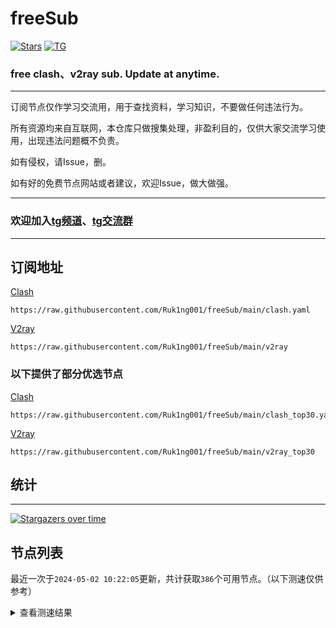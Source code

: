 # freeSub
[![Stars](https://img.shields.io/github/stars/Ruk1ng001/freeSub)](https://github.com/Ruk1ng001/freeSub/stargazers)
[![TG](https://img.shields.io/badge/Telegram-gray?logo=Telegram)](https://t.me/Ruk1ng001)
### free clash、v2ray sub. Update at anytime.

---

订阅节点仅作学习交流用，用于查找资料，学习知识，不要做任何违法行为。

所有资源均来自互联网，本仓库只做搜集处理，非盈利目的，仅供大家交流学习使用，出现违法问题概不负责。

如有侵权，请Issue，删。

如有好的免费节点网站或者建议，欢迎Issue，做大做强。

---

### 欢迎加入[tg频道](https://t.me/Ruk1ng001)、[tg交流群](https://t.me/+-e-b04EE5Cw2NmU1)

---

## 订阅地址
[Clash](https://raw.githubusercontent.com/Ruk1ng001/freeSub/main/clash.yaml)
```
https://raw.githubusercontent.com/Ruk1ng001/freeSub/main/clash.yaml
```
[V2ray](https://raw.githubusercontent.com/Ruk1ng001/freeSub/main/v2ray)
```
https://raw.githubusercontent.com/Ruk1ng001/freeSub/main/v2ray
```
### 以下提供了部分优选节点

[Clash](https://raw.githubusercontent.com/Ruk1ng001/freeSub/main/clash_top30.yaml)
```
https://raw.githubusercontent.com/Ruk1ng001/freeSub/main/clash_top30.yaml
```
[V2ray](https://raw.githubusercontent.com/Ruk1ng001/freeSub/main/v2ray_top30)
```
https://raw.githubusercontent.com/Ruk1ng001/freeSub/main/v2ray_top30
```

## 统计

---

[![Stargazers over time](https://starchart.cc/Ruk1ng001/freeSub.svg)](https://starchart.cc/Ruk1ng001/freeSub)

## 节点列表

最近一次于`2024-05-02 10:22:05`更新，共计获取`386`个可用节点。（以下测速仅供参考）

<details> <summary>查看测速结果</summary>

| 序号 | 节点 | 带宽 | 延迟 |
|:--:|:--:|:--:|:--:|
 | 1 | github.com/Ruk1ng001_2985772439 | 1.98MB/s | 340.00ms |
 | 2 | github.com/Ruk1ng001_2369171920 | 1.93MB/s | 339.00ms |
 | 3 | github.com/Ruk1ng001_3296524446 | 1.88MB/s | 379.00ms |
 | 4 | github.com/Ruk1ng001_626559234 | 1.87MB/s | 376.00ms |
 | 5 | github.com/Ruk1ng001_856261957 | 1.85MB/s | 375.00ms |
 | 6 | github.com/Ruk1ng001_1788757087 | 1.84MB/s | 328.00ms |
 | 7 | github.com/Ruk1ng001_2178163495 | 1.80MB/s | 372.00ms |
 | 8 | github.com/Ruk1ng001_138898346 | 1.79MB/s | 422.00ms |
 | 9 | github.com/Ruk1ng001_2421155418 | 1.73MB/s | 394.00ms |
 | 10 | github.com/Ruk1ng001_1453958981 | 1.59MB/s | 472.00ms |
 | 11 | github.com/Ruk1ng001_2356634354 | 1.55MB/s | 343.00ms |
 | 12 | github.com/Ruk1ng001_2462725052 | 1.54MB/s | 471.00ms |
 | 13 | github.com/Ruk1ng001_721721170 | 1.48MB/s | 331.00ms |
 | 14 | github.com/Ruk1ng001_2071703730 | 1.45MB/s | 531.00ms |
 | 15 | github.com/Ruk1ng001_3823499304 | 1.43MB/s | 429.00ms |
 | 16 | github.com/Ruk1ng001_2638841130 | 1.40MB/s | 478.00ms |
 | 17 | github.com/Ruk1ng001_3743742812 | 1.39MB/s | 462.00ms |
 | 18 | github.com/Ruk1ng001_1419532988 | 1.39MB/s | 556.00ms |
 | 19 | github.com/Ruk1ng001_902969504 | 1.39MB/s | 352.00ms |
 | 20 | github.com/Ruk1ng001_3427363528 | 1.32MB/s | 469.00ms |
 | 21 | github.com/Ruk1ng001_3160038176 | 1.30MB/s | 543.00ms |
 | 22 | github.com/Ruk1ng001_924727498 | 1.28MB/s | 583.00ms |
 | 23 | github.com/Ruk1ng001_2522275543 | 1.26MB/s | 520.00ms |
 | 24 | github.com/Ruk1ng001_3710651439 | 1.24MB/s | 559.00ms |
 | 25 | github.com/Ruk1ng001_1182001113 | 1.22MB/s | 571.00ms |
 | 26 | github.com/Ruk1ng001_2585037498 | 1.21MB/s | 527.00ms |
 | 27 | github.com/Ruk1ng001_71355846 | 1.19MB/s | 575.00ms |
 | 28 | github.com/Ruk1ng001_4217507469 | 1.18MB/s | 487.00ms |
 | 29 | github.com/Ruk1ng001_4043686552 | 1.17MB/s | 424.00ms |
 | 30 | github.com/Ruk1ng001_839126155 | 1.15MB/s | 387.00ms |
 | 31 | github.com/Ruk1ng001_3350958842 | 1.15MB/s | 534.00ms |
 | 32 | github.com/Ruk1ng001_630106339 | 1.11MB/s | 502.00ms |
 | 33 | github.com/Ruk1ng001_394869593 | 1.10MB/s | 658.00ms |
 | 34 | github.com/Ruk1ng001_480477022 | 1.10MB/s | 732.00ms |
 | 35 | github.com/Ruk1ng001_3640507487 | 1.08MB/s | 751.00ms |
 | 36 | github.com/Ruk1ng001_125156137 | 1.08MB/s | 548.00ms |
 | 37 | github.com/Ruk1ng001_3026543523 | 1.07MB/s | 632.00ms |
 | 38 | github.com/Ruk1ng001_291768839 | 1.07MB/s | 660.00ms |
 | 39 | github.com/Ruk1ng001_3866585498 | 1.07MB/s | 793.00ms |
 | 40 | github.com/Ruk1ng001_1950878153 | 1.05MB/s | 508.00ms |
 | 41 | github.com/Ruk1ng001_2394693661 | 1.05MB/s | 655.00ms |
 | 42 | github.com/Ruk1ng001_963541995 | 1.03MB/s | 741.00ms |
 | 43 | github.com/Ruk1ng001_208610551 | 1.02MB/s | 710.00ms |
 | 44 | github.com/Ruk1ng001_3102194034 | 1.02MB/s | 591.00ms |
 | 45 | github.com/Ruk1ng001_1191838121 | 1.01MB/s | 849.00ms |
 | 46 | github.com/Ruk1ng001_1686614806 | 1.01MB/s | 436.00ms |
 | 47 | github.com/Ruk1ng001_3811467450 | 1.00MB/s | 669.00ms |
 | 48 | github.com/Ruk1ng001_1060809384 | 1016.98KB/s | 610.00ms |
 | 49 | github.com/Ruk1ng001_1222340813 | 1013.05KB/s | 760.00ms |
 | 50 | github.com/Ruk1ng001_2406887369 | 1008.66KB/s | 799.00ms |
 | 51 | github.com/Ruk1ng001_308458359 | 950.30KB/s | 815.00ms |
 | 52 | github.com/Ruk1ng001_3223187559 | 950.11KB/s | 526.00ms |
 | 53 | github.com/Ruk1ng001_843037248 | 945.19KB/s | 455.00ms |
 | 54 | github.com/Ruk1ng001_2223018783 | 922.96KB/s | 713.00ms |
 | 55 | github.com/Ruk1ng001_989749648 | 915.57KB/s | 769.00ms |
 | 56 | github.com/Ruk1ng001_729393078 | 907.56KB/s | 468.00ms |
 | 57 | github.com/Ruk1ng001_3617853271 | 899.98KB/s | 719.00ms |
 | 58 | github.com/Ruk1ng001_825241604 | 898.55KB/s | 538.00ms |
 | 59 | github.com/Ruk1ng001_777700868 | 875.87KB/s | 570.00ms |
 | 60 | github.com/Ruk1ng001_402196054 | 861.61KB/s | 583.00ms |
 | 61 | github.com/Ruk1ng001_4123379038 | 849.72KB/s | 571.00ms |
 | 62 | github.com/Ruk1ng001_2538090666 | 820.65KB/s | 598.00ms |
 | 63 | github.com/Ruk1ng001_1751538945 | 795.51KB/s | 772.00ms |
 | 64 | github.com/Ruk1ng001_1978819283 | 791.17KB/s | 540.00ms |
 | 65 | github.com/Ruk1ng001_1233879076 | 790.43KB/s | 685.00ms |
 | 66 | github.com/Ruk1ng001_2429767849 | 776.67KB/s | 834.00ms |
 | 67 | github.com/Ruk1ng001_703600976 | 765.76KB/s | 673.00ms |
 | 68 | github.com/Ruk1ng001_1988728300 | 731.23KB/s | 736.00ms |
 | 69 | github.com/Ruk1ng001_884534536 | 720.23KB/s | 762.00ms |
 | 70 | github.com/Ruk1ng001_1369686180 | 718.81KB/s | 863.00ms |
 | 71 | github.com/Ruk1ng001_1833980370 | 718.63KB/s | 790.00ms |
 | 72 | github.com/Ruk1ng001_4001093480 | 710.69KB/s | 781.00ms |
 | 73 | github.com/Ruk1ng001_1108544810 | 707.86KB/s | 759.00ms |
 | 74 | github.com/Ruk1ng001_2533587589 | 706.71KB/s | 670.00ms |
 | 75 | github.com/Ruk1ng001_2013146544 | 706.62KB/s | 771.00ms |
 | 76 | github.com/Ruk1ng001_2725348713 | 703.89KB/s | 815.00ms |
 | 77 | github.com/Ruk1ng001_1490566360 | 702.99KB/s | 798.00ms |
 | 78 | github.com/Ruk1ng001_1650935518 | 696.60KB/s | 780.00ms |
 | 79 | github.com/Ruk1ng001_1107314876 | 694.81KB/s | 864.00ms |
 | 80 | github.com/Ruk1ng001_2690750277 | 687.26KB/s | 441.00ms |
 | 81 | github.com/Ruk1ng001_796916901 | 685.53KB/s | 784.00ms |
 | 82 | github.com/Ruk1ng001_2115458683 | 684.97KB/s | 968.00ms |
 | 83 | github.com/Ruk1ng001_3265229179 | 681.12KB/s | 834.00ms |
 | 84 | github.com/Ruk1ng001_2613638538 | 679.32KB/s | 913.00ms |
 | 85 | github.com/Ruk1ng001_672420405 | 679.05KB/s | 482.00ms |
 | 86 | github.com/Ruk1ng001_549349443 | 675.67KB/s | 909.00ms |
 | 87 | github.com/Ruk1ng001_375074406 | 675.36KB/s | 757.00ms |
 | 88 | github.com/Ruk1ng001_34491053 | 674.32KB/s | 818.00ms |
 | 89 | github.com/Ruk1ng001_3425592285 | 674.21KB/s | 760.00ms |
 | 90 | github.com/Ruk1ng001_3813450561 | 670.97KB/s | 825.00ms |
 | 91 | github.com/Ruk1ng001_2836989322 | 662.73KB/s | 852.00ms |
 | 92 | github.com/Ruk1ng001_3196851024 | 661.73KB/s | 844.00ms |
 | 93 | github.com/Ruk1ng001_3934250345 | 661.44KB/s | 888.00ms |
 | 94 | github.com/Ruk1ng001_3502240848 | 660.93KB/s | 778.00ms |
 | 95 | github.com/Ruk1ng001_1813526385 | 660.81KB/s | 793.00ms |
 | 96 | github.com/Ruk1ng001_576241106 | 658.97KB/s | 794.00ms |
 | 97 | github.com/Ruk1ng001_2230808576 | 657.81KB/s | 798.00ms |
 | 98 | github.com/Ruk1ng001_2068773005 | 656.43KB/s | 796.00ms |
 | 99 | github.com/Ruk1ng001_3254927707 | 655.56KB/s | 789.00ms |
 | 100 | github.com/Ruk1ng001_3416376077 | 652.43KB/s | 804.00ms |
 | 101 | github.com/Ruk1ng001_142053399 | 651.39KB/s | 816.00ms |
 | 102 | github.com/Ruk1ng001_3863177813 | 650.44KB/s | 830.00ms |
 | 103 | github.com/Ruk1ng001_71203277 | 650.02KB/s | 817.00ms |
 | 104 | github.com/Ruk1ng001_825379109 | 648.24KB/s | 779.00ms |
 | 105 | github.com/Ruk1ng001_737238302 | 646.44KB/s | 976.00ms |
 | 106 | github.com/Ruk1ng001_3413469662 | 643.47KB/s | 873.00ms |
 | 107 | github.com/Ruk1ng001_318493733 | 641.27KB/s | 887.00ms |
 | 108 | github.com/Ruk1ng001_3542778139 | 636.78KB/s | 829.00ms |
 | 109 | github.com/Ruk1ng001_2110743619 | 631.91KB/s | 829.00ms |
 | 110 | github.com/Ruk1ng001_1629869478 | 631.91KB/s | 974.00ms |
 | 111 | github.com/Ruk1ng001_1048015106 | 609.86KB/s | 1087.00ms |
 | 112 | github.com/Ruk1ng001_3417204599 | 605.49KB/s | 1199.00ms |
 | 113 | github.com/Ruk1ng001_1899337013 | 602.23KB/s | 1035.00ms |
 | 114 | github.com/Ruk1ng001_409156250 | 601.99KB/s | 1138.00ms |
 | 115 | github.com/Ruk1ng001_2999369665 | 594.95KB/s | 1171.00ms |
 | 116 | github.com/Ruk1ng001_620704647 | 583.39KB/s | 896.00ms |
 | 117 | github.com/Ruk1ng001_3022878362 | 577.14KB/s | 1046.00ms |
 | 118 | github.com/Ruk1ng001_4160295800 | 574.24KB/s | 1069.00ms |
 | 119 | github.com/Ruk1ng001_2686546267 | 571.66KB/s | 1146.00ms |
 | 120 | github.com/Ruk1ng001_3470745775 | 568.87KB/s | 860.00ms |
 | 121 | github.com/Ruk1ng001_2003673791 | 562.34KB/s | 908.00ms |
 | 122 | github.com/Ruk1ng001_548988202 | 562.11KB/s | 1229.00ms |
 | 123 | github.com/Ruk1ng001_3669704105 | 562.10KB/s | 1170.00ms |
 | 124 | github.com/Ruk1ng001_3083510873 | 561.25KB/s | 903.00ms |
 | 125 | github.com/Ruk1ng001_2986819677 | 556.92KB/s | 1069.00ms |
 | 126 | github.com/Ruk1ng001_3944874677 | 545.26KB/s | 818.00ms |
 | 127 | github.com/Ruk1ng001_574168731 | 538.82KB/s | 1103.00ms |
 | 128 | github.com/Ruk1ng001_2289978129 | 530.19KB/s | 997.00ms |
 | 129 | github.com/Ruk1ng001_2889246928 | 528.41KB/s | 1417.00ms |
 | 130 | github.com/Ruk1ng001_794410806 | 525.38KB/s | 1206.00ms |
 | 131 | github.com/Ruk1ng001_2054894954 | 525.30KB/s | 1488.00ms |
 | 132 | github.com/Ruk1ng001_2308501734 | 523.06KB/s | 1459.00ms |
 | 133 | github.com/Ruk1ng001_1022491906 | 521.86KB/s | 895.00ms |
 | 134 | github.com/Ruk1ng001_2786507262 | 521.43KB/s | 883.00ms |
 | 135 | github.com/Ruk1ng001_1034331182 | 517.64KB/s | 1497.00ms |
 | 136 | github.com/Ruk1ng001_2156494072 | 515.30KB/s | 836.00ms |
 | 137 | github.com/Ruk1ng001_3566373851 | 514.73KB/s | 1193.00ms |
 | 138 | github.com/Ruk1ng001_1472351678 | 507.90KB/s | 1526.00ms |
 | 139 | github.com/Ruk1ng001_4272975566 | 505.86KB/s | 1220.00ms |
 | 140 | github.com/Ruk1ng001_681125409 | 505.34KB/s | 1260.00ms |
 | 141 | github.com/Ruk1ng001_3807711853 | 504.97KB/s | 1023.00ms |
 | 142 | github.com/Ruk1ng001_1336643521 | 504.14KB/s | 1065.00ms |
 | 143 | github.com/Ruk1ng001_3269662008 | 500.41KB/s | 855.00ms |
 | 144 | github.com/Ruk1ng001_459534470 | 499.51KB/s | 1570.00ms |
 | 145 | github.com/Ruk1ng001_347036239 | 497.79KB/s | 1274.00ms |
 | 146 | github.com/Ruk1ng001_1734840782 | 497.75KB/s | 1131.00ms |
 | 147 | github.com/Ruk1ng001_832035112 | 496.51KB/s | 997.00ms |
 | 148 | github.com/Ruk1ng001_2635259572 | 493.38KB/s | 1082.00ms |
 | 149 | github.com/Ruk1ng001_2194615537 | 490.41KB/s | 1561.00ms |
 | 150 | github.com/Ruk1ng001_816734664 | 489.59KB/s | 934.00ms |
 | 151 | github.com/Ruk1ng001_1338243871 | 487.51KB/s | 1341.00ms |
 | 152 | github.com/Ruk1ng001_1079250985 | 480.21KB/s | 1347.00ms |
 | 153 | github.com/Ruk1ng001_2643312922 | 478.94KB/s | 1177.00ms |
 | 154 | github.com/Ruk1ng001_287266376 | 474.86KB/s | 1628.00ms |
 | 155 | github.com/Ruk1ng001_1566002529 | 468.12KB/s | 1390.00ms |
 | 156 | github.com/Ruk1ng001_3921799055 | 468.05KB/s | 1586.00ms |
 | 157 | github.com/Ruk1ng001_3850734258 | 465.85KB/s | 1240.00ms |
 | 158 | github.com/Ruk1ng001_1938509145 | 465.68KB/s | 1306.00ms |
 | 159 | github.com/Ruk1ng001_2744397761 | 464.59KB/s | 1144.00ms |
 | 160 | github.com/Ruk1ng001_1055573967 | 461.77KB/s | 1337.00ms |
 | 161 | github.com/Ruk1ng001_4180342801 | 460.35KB/s | 1354.00ms |
 | 162 | github.com/Ruk1ng001_3675711602 | 456.94KB/s | 1507.00ms |
 | 163 | github.com/Ruk1ng001_2775959496 | 455.91KB/s | 1115.00ms |
 | 164 | github.com/Ruk1ng001_3007775819 | 454.81KB/s | 1442.00ms |
 | 165 | github.com/Ruk1ng001_2016815202 | 452.44KB/s | 1030.00ms |
 | 166 | github.com/Ruk1ng001_2617607989 | 446.78KB/s | 1021.00ms |
 | 167 | github.com/Ruk1ng001_2686558329 | 445.76KB/s | 1011.00ms |
 | 168 | github.com/Ruk1ng001_431870641 | 444.64KB/s | 1190.00ms |
 | 169 | github.com/Ruk1ng001_1708733874 | 437.20KB/s | 1436.00ms |
 | 170 | github.com/Ruk1ng001_180441397 | 436.54KB/s | 1476.00ms |
 | 171 | github.com/Ruk1ng001_754856512 | 422.60KB/s | 918.00ms |
 | 172 | github.com/Ruk1ng001_1043516510 | 415.47KB/s | 1242.00ms |
 | 173 | github.com/Ruk1ng001_1360201207 | 414.15KB/s | 1369.00ms |
 | 174 | github.com/Ruk1ng001_913949734 | 413.90KB/s | 1474.00ms |
 | 175 | github.com/Ruk1ng001_2293490 | 411.32KB/s | 1641.00ms |
 | 176 | github.com/Ruk1ng001_2963130294 | 405.03KB/s | 1187.00ms |
 | 177 | github.com/Ruk1ng001_3192395810 | 404.94KB/s | 1574.00ms |
 | 178 | github.com/Ruk1ng001_3242588350 | 404.93KB/s | 1244.00ms |
 | 179 | github.com/Ruk1ng001_631225714 | 399.20KB/s | 1219.00ms |
 | 180 | github.com/Ruk1ng001_4039792076 | 398.36KB/s | 1203.00ms |
 | 181 | github.com/Ruk1ng001_3574686635 | 396.05KB/s | 1196.00ms |
 | 182 | github.com/Ruk1ng001_1388105328 | 395.88KB/s | 1197.00ms |
 | 183 | github.com/Ruk1ng001_3777618365 | 395.69KB/s | 2203.00ms |
 | 184 | github.com/Ruk1ng001_3750721354 | 395.40KB/s | 1237.00ms |
 | 185 | github.com/Ruk1ng001_1044474065 | 393.38KB/s | 985.00ms |
 | 186 | github.com/Ruk1ng001_481140738 | 392.94KB/s | 1201.00ms |
 | 187 | github.com/Ruk1ng001_1656816604 | 392.66KB/s | 1192.00ms |
 | 188 | github.com/Ruk1ng001_1200556249 | 391.92KB/s | 1228.00ms |
 | 189 | github.com/Ruk1ng001_678742187 | 390.89KB/s | 1200.00ms |
 | 190 | github.com/Ruk1ng001_47739984 | 390.60KB/s | 1181.00ms |
 | 191 | github.com/Ruk1ng001_2402968797 | 390.43KB/s | 1214.00ms |
 | 192 | github.com/Ruk1ng001_3152560726 | 389.86KB/s | 1206.00ms |
 | 193 | github.com/Ruk1ng001_4212271000 | 389.30KB/s | 1245.00ms |
 | 194 | github.com/Ruk1ng001_913580737 | 389.16KB/s | 1213.00ms |
 | 195 | github.com/Ruk1ng001_2152169481 | 389.07KB/s | 1204.00ms |
 | 196 | github.com/Ruk1ng001_2420060564 | 387.55KB/s | 1582.00ms |
 | 197 | github.com/Ruk1ng001_99717500 | 387.23KB/s | 1200.00ms |
 | 198 | github.com/Ruk1ng001_3741033956 | 387.14KB/s | 1669.00ms |
 | 199 | github.com/Ruk1ng001_960175843 | 385.94KB/s | 1221.00ms |
 | 200 | github.com/Ruk1ng001_2908148325 | 385.91KB/s | 1204.00ms |
 | 201 | github.com/Ruk1ng001_2370224758 | 384.87KB/s | 1236.00ms |
 | 202 | github.com/Ruk1ng001_1605203537 | 384.26KB/s | 973.00ms |
 | 203 | github.com/Ruk1ng001_2264581289 | 381.90KB/s | 1681.00ms |
 | 204 | github.com/Ruk1ng001_3936522299 | 381.84KB/s | 1187.00ms |
 | 205 | github.com/Ruk1ng001_2029743534 | 377.99KB/s | 1286.00ms |
 | 206 | github.com/Ruk1ng001_1997544007 | 375.92KB/s | 1224.00ms |
 | 207 | github.com/Ruk1ng001_3911308321 | 374.82KB/s | 1210.00ms |
 | 208 | github.com/Ruk1ng001_3261594282 | 374.17KB/s | 1209.00ms |
 | 209 | github.com/Ruk1ng001_511116049 | 373.60KB/s | 1232.00ms |
 | 210 | github.com/Ruk1ng001_3768335150 | 371.85KB/s | 1287.00ms |
 | 211 | github.com/Ruk1ng001_2839365091 | 371.61KB/s | 1194.00ms |
 | 212 | github.com/Ruk1ng001_514394592 | 370.95KB/s | 1232.00ms |
 | 213 | github.com/Ruk1ng001_213571457 | 369.57KB/s | 1253.00ms |
 | 214 | github.com/Ruk1ng001_3139979132 | 367.39KB/s | 1219.00ms |
 | 215 | github.com/Ruk1ng001_2169729272 | 366.73KB/s | 1211.00ms |
 | 216 | github.com/Ruk1ng001_3526421595 | 366.45KB/s | 1204.00ms |
 | 217 | github.com/Ruk1ng001_1631711533 | 364.82KB/s | 1235.00ms |
 | 218 | github.com/Ruk1ng001_3844933833 | 364.31KB/s | 1150.00ms |
 | 219 | github.com/Ruk1ng001_1716491296 | 364.07KB/s | 1246.00ms |
 | 220 | github.com/Ruk1ng001_1278859682 | 364.00KB/s | 1196.00ms |
 | 221 | github.com/Ruk1ng001_3243775310 | 363.98KB/s | 1229.00ms |
 | 222 | github.com/Ruk1ng001_2173769711 | 363.57KB/s | 429.00ms |
 | 223 | github.com/Ruk1ng001_3608246380 | 361.91KB/s | 1225.00ms |
 | 224 | github.com/Ruk1ng001_1630644596 | 361.59KB/s | 1218.00ms |
 | 225 | github.com/Ruk1ng001_3140634953 | 361.28KB/s | 1201.00ms |
 | 226 | github.com/Ruk1ng001_1839802396 | 360.43KB/s | 1277.00ms |
 | 227 | github.com/Ruk1ng001_3270069971 | 358.91KB/s | 1286.00ms |
 | 228 | github.com/Ruk1ng001_148898027 | 358.89KB/s | 1642.00ms |
 | 229 | github.com/Ruk1ng001_376258459 | 358.51KB/s | 1604.00ms |
 | 230 | github.com/Ruk1ng001_3392725797 | 356.74KB/s | 1266.00ms |
 | 231 | github.com/Ruk1ng001_3942436740 | 354.79KB/s | 1692.00ms |
 | 232 | github.com/Ruk1ng001_2650303127 | 354.18KB/s | 1253.00ms |
 | 233 | github.com/Ruk1ng001_3283496859 | 353.87KB/s | 1264.00ms |
 | 234 | github.com/Ruk1ng001_1832424006 | 353.74KB/s | 1216.00ms |
 | 235 | github.com/Ruk1ng001_3115135129 | 347.17KB/s | 1700.00ms |
 | 236 | github.com/Ruk1ng001_2652388877 | 339.56KB/s | 1985.00ms |
 | 237 | github.com/Ruk1ng001_3969388361 | 332.81KB/s | 1224.00ms |
 | 238 | github.com/Ruk1ng001_3939816147 | 330.20KB/s | 2077.00ms |
 | 239 | github.com/Ruk1ng001_690558285 | 328.25KB/s | 1665.00ms |
 | 240 | github.com/Ruk1ng001_100610302 | 327.34KB/s | 1611.00ms |
 | 241 | github.com/Ruk1ng001_3704435507 | 322.05KB/s | 1547.00ms |
 | 242 | github.com/Ruk1ng001_1616468470 | 319.08KB/s | 1449.00ms |
 | 243 | github.com/Ruk1ng001_312756856 | 315.25KB/s | 1754.00ms |
 | 244 | github.com/Ruk1ng001_1132634313 | 315.15KB/s | 1610.00ms |
 | 245 | github.com/Ruk1ng001_453848929 | 305.65KB/s | 1576.00ms |
 | 246 | github.com/Ruk1ng001_2335093990 | 298.63KB/s | 931.00ms |
 | 247 | github.com/Ruk1ng001_4192775978 | 297.86KB/s | 1287.00ms |
 | 248 | github.com/Ruk1ng001_3539510486 | 297.68KB/s | 470.00ms |
 | 249 | github.com/Ruk1ng001_3255661347 | 297.55KB/s | 1353.00ms |
 | 250 | github.com/Ruk1ng001_3722424023 | 296.90KB/s | 1275.00ms |
 | 251 | github.com/Ruk1ng001_541554949 | 293.81KB/s | 892.00ms |
 | 252 | github.com/Ruk1ng001_1151839670 | 284.51KB/s | 903.00ms |
 | 253 | github.com/Ruk1ng001_1733174884 | 282.29KB/s | 2015.00ms |
 | 254 | github.com/Ruk1ng001_2256819001 | 282.21KB/s | 1532.00ms |
 | 255 | github.com/Ruk1ng001_2129178164 | 277.91KB/s | 1848.00ms |
 | 256 | github.com/Ruk1ng001_3041443292 | 277.12KB/s | 1053.00ms |
 | 257 | github.com/Ruk1ng001_306812778 | 276.99KB/s | 1254.00ms |
 | 258 | github.com/Ruk1ng001_1708283347 | 269.95KB/s | 2019.00ms |
 | 259 | github.com/Ruk1ng001_536822818 | 266.33KB/s | 1794.00ms |
 | 260 | github.com/Ruk1ng001_257108178 | 263.84KB/s | 862.00ms |
 | 261 | github.com/Ruk1ng001_314498641 | 263.03KB/s | 1275.00ms |
 | 262 | github.com/Ruk1ng001_3483138426 | 262.49KB/s | 1893.00ms |
 | 263 | github.com/Ruk1ng001_636687194 | 262.39KB/s | 1892.00ms |
 | 264 | github.com/Ruk1ng001_2408252289 | 259.71KB/s | 1736.00ms |
 | 265 | github.com/Ruk1ng001_3385656539 | 257.04KB/s | 1740.00ms |
 | 266 | github.com/Ruk1ng001_897735436 | 255.69KB/s | 897.00ms |
 | 267 | github.com/Ruk1ng001_1252535775 | 255.66KB/s | 1267.00ms |
 | 268 | github.com/Ruk1ng001_3718325696 | 255.64KB/s | 913.00ms |
 | 269 | github.com/Ruk1ng001_1420195991 | 255.27KB/s | 1368.00ms |
 | 270 | github.com/Ruk1ng001_233576226 | 254.72KB/s | 555.00ms |
 | 271 | github.com/Ruk1ng001_3364884070 | 254.29KB/s | 666.00ms |
 | 272 | github.com/Ruk1ng001_1864580791 | 249.72KB/s | 1856.00ms |
 | 273 | github.com/Ruk1ng001_832263432 | 247.25KB/s | 1415.00ms |
 | 274 | github.com/Ruk1ng001_2619851845 | 246.63KB/s | 1183.00ms |
 | 275 | github.com/Ruk1ng001_1064217086 | 246.47KB/s | 1841.00ms |
 | 276 | github.com/Ruk1ng001_2145981711 | 235.25KB/s | 1578.00ms |
 | 277 | github.com/Ruk1ng001_625743164 | 234.67KB/s | 1820.00ms |
 | 278 | github.com/Ruk1ng001_961392496 | 234.31KB/s | 2182.00ms |
 | 279 | github.com/Ruk1ng001_4063309201 | 232.72KB/s | 1864.00ms |
 | 280 | github.com/Ruk1ng001_3756619769 | 232.26KB/s | 1726.00ms |
 | 281 | github.com/Ruk1ng001_2107041568 | 231.64KB/s | 1453.00ms |
 | 282 | github.com/Ruk1ng001_2189026822 | 228.04KB/s | 2098.00ms |
 | 283 | github.com/Ruk1ng001_3523461818 | 227.57KB/s | 1903.00ms |
 | 284 | github.com/Ruk1ng001_3365347127 | 226.70KB/s | 1666.00ms |
 | 285 | github.com/Ruk1ng001_834795342 | 226.69KB/s | 1490.00ms |
 | 286 | github.com/Ruk1ng001_436660577 | 226.17KB/s | 1738.00ms |
 | 287 | github.com/Ruk1ng001_3269726073 | 224.66KB/s | 1823.00ms |
 | 288 | github.com/Ruk1ng001_3896583485 | 222.25KB/s | 1825.00ms |
 | 289 | github.com/Ruk1ng001_2679557322 | 219.60KB/s | 1621.00ms |
 | 290 | github.com/Ruk1ng001_3789031490 | 219.57KB/s | 1632.00ms |
 | 291 | github.com/Ruk1ng001_2019265033 | 219.45KB/s | 1674.00ms |
 | 292 | github.com/Ruk1ng001_226075827 | 216.55KB/s | 1544.00ms |
 | 293 | github.com/Ruk1ng001_1730562311 | 213.02KB/s | 582.00ms |
 | 294 | github.com/Ruk1ng001_2762966185 | 213.01KB/s | 682.00ms |
 | 295 | github.com/Ruk1ng001_2386156489 | 212.93KB/s | 1070.00ms |
 | 296 | github.com/Ruk1ng001_2074681023 | 212.82KB/s | 576.00ms |
 | 297 | github.com/Ruk1ng001_4207798867 | 212.54KB/s | 574.00ms |
 | 298 | github.com/Ruk1ng001_2245971848 | 212.46KB/s | 518.00ms |
 | 299 | github.com/Ruk1ng001_2457371901 | 212.36KB/s | 501.00ms |
 | 300 | github.com/Ruk1ng001_368458161 | 212.31KB/s | 778.00ms |
 | 301 | github.com/Ruk1ng001_2183745117 | 210.14KB/s | 1568.00ms |
 | 302 | github.com/Ruk1ng001_3897029173 | 207.55KB/s | 1900.00ms |
 | 303 | github.com/Ruk1ng001_2429320888 | 206.54KB/s | 1690.00ms |
 | 304 | github.com/Ruk1ng001_3398110366 | 206.36KB/s | 1913.00ms |
 | 305 | github.com/Ruk1ng001_2210519284 | 200.50KB/s | 1682.00ms |
 | 306 | github.com/Ruk1ng001_1388672434 | 198.60KB/s | 1446.00ms |
 | 307 | github.com/Ruk1ng001_1356209761 | 196.59KB/s | 1310.00ms |
 | 308 | github.com/Ruk1ng001_2847066904 | 194.48KB/s | 1393.00ms |
 | 309 | github.com/Ruk1ng001_2698696650 | 192.19KB/s | 1281.00ms |
 | 310 | github.com/Ruk1ng001_1090519050 | 182.34KB/s | 1647.00ms |
 | 311 | github.com/Ruk1ng001_3023632956 | 176.39KB/s | 1949.00ms |
 | 312 | github.com/Ruk1ng001_1895037706 | 176.19KB/s | 1727.00ms |
 | 313 | github.com/Ruk1ng001_2302681605 | 171.90KB/s | 1069.00ms |
 | 314 | github.com/Ruk1ng001_102376345 | 170.30KB/s | 586.00ms |
 | 315 | github.com/Ruk1ng001_3564040109 | 170.14KB/s | 332.00ms |
 | 316 | github.com/Ruk1ng001_1561149140 | 170.04KB/s | 474.00ms |
 | 317 | github.com/Ruk1ng001_1336738841 | 169.99KB/s | 395.00ms |
 | 318 | github.com/Ruk1ng001_3131650349 | 169.86KB/s | 459.00ms |
 | 319 | github.com/Ruk1ng001_599678743 | 169.55KB/s | 439.00ms |
 | 320 | github.com/Ruk1ng001_3578822674 | 169.52KB/s | 1369.00ms |
 | 321 | github.com/Ruk1ng001_1866673786 | 169.34KB/s | 390.00ms |
 | 322 | github.com/Ruk1ng001_3782238614 | 161.63KB/s | 1057.00ms |
 | 323 | github.com/Ruk1ng001_1674449148 | 153.11KB/s | 1222.00ms |
 | 324 | github.com/Ruk1ng001_2479152281 | 151.81KB/s | 2061.00ms |
 | 325 | github.com/Ruk1ng001_2693051642 | 145.14KB/s | 1207.00ms |
 | 326 | github.com/Ruk1ng001_2503489883 | 144.40KB/s | 1573.00ms |
 | 327 | github.com/Ruk1ng001_3889678921 | 144.02KB/s | 1529.00ms |
 | 328 | github.com/Ruk1ng001_3953129174 | 142.76KB/s | 2590.00ms |
 | 329 | github.com/Ruk1ng001_2399184021 | 140.41KB/s | 950.00ms |
 | 330 | github.com/Ruk1ng001_663807944 | 138.80KB/s | 1861.00ms |
 | 331 | github.com/Ruk1ng001_3308912696 | 138.72KB/s | 1509.00ms |
 | 332 | github.com/Ruk1ng001_850726388 | 130.52KB/s | 2173.00ms |
 | 333 | github.com/Ruk1ng001_1855943804 | 129.86KB/s | 1258.00ms |
 | 334 | github.com/Ruk1ng001_1250440735 | 129.39KB/s | 1564.00ms |
 | 335 | github.com/Ruk1ng001_3710430810 | 127.91KB/s | 313.00ms |
 | 336 | github.com/Ruk1ng001_2678921149 | 127.84KB/s | 316.00ms |
 | 337 | github.com/Ruk1ng001_1435278059 | 127.71KB/s | 266.00ms |
 | 338 | github.com/Ruk1ng001_476083743 | 127.55KB/s | 321.00ms |
 | 339 | github.com/Ruk1ng001_4016324661 | 127.53KB/s | 336.00ms |
 | 340 | github.com/Ruk1ng001_3194308421 | 127.50KB/s | 254.00ms |
 | 341 | github.com/Ruk1ng001_3838278857 | 127.09KB/s | 422.00ms |
 | 342 | github.com/Ruk1ng001_1344038030 | 126.90KB/s | 1386.00ms |
 | 343 | github.com/Ruk1ng001_1177855480 | 126.68KB/s | 1213.00ms |
 | 344 | github.com/Ruk1ng001_482184185 | 124.20KB/s | 671.00ms |
 | 345 | github.com/Ruk1ng001_1618669410 | 123.34KB/s | 1278.00ms |
 | 346 | github.com/Ruk1ng001_3069351176 | 121.48KB/s | 1196.00ms |
 | 347 | github.com/Ruk1ng001_1170082256 | 121.12KB/s | 1675.00ms |
 | 348 | github.com/Ruk1ng001_1704870201 | 120.83KB/s | 2116.00ms |
 | 349 | github.com/Ruk1ng001_1384167582 | 115.13KB/s | 1223.00ms |
 | 350 | github.com/Ruk1ng001_4006842534 | 112.39KB/s | 1610.00ms |
 | 351 | github.com/Ruk1ng001_1321590311 | 111.35KB/s | 1481.00ms |
 | 352 | github.com/Ruk1ng001_2851247785 | 109.34KB/s | 1242.00ms |
 | 353 | github.com/Ruk1ng001_290234292 | 106.85KB/s | 1221.00ms |
 | 354 | github.com/Ruk1ng001_3892546547 | 106.58KB/s | 1205.00ms |
 | 355 | github.com/Ruk1ng001_1964030541 | 104.32KB/s | 493.00ms |
 | 356 | github.com/Ruk1ng001_1397889987 | 103.10KB/s | 1500.00ms |
 | 357 | github.com/Ruk1ng001_1261727584 | 101.58KB/s | 1659.00ms |
 | 358 | github.com/Ruk1ng001_1073258103 | 99.40KB/s | 1144.00ms |
 | 359 | github.com/Ruk1ng001_1404508037 | 94.83KB/s | 855.00ms |
 | 360 | github.com/Ruk1ng001_3093531761 | 93.74KB/s | 1790.00ms |
 | 361 | github.com/Ruk1ng001_3802589557 | 91.11KB/s | 2332.00ms |
 | 362 | github.com/Ruk1ng001_1275629138 | 90.73KB/s | 1495.00ms |
 | 363 | github.com/Ruk1ng001_541776510 | 89.18KB/s | 781.00ms |
 | 364 | github.com/Ruk1ng001_3308827420 | 89.04KB/s | 2551.00ms |
 | 365 | github.com/Ruk1ng001_2885853846 | 86.74KB/s | 855.00ms |
 | 366 | github.com/Ruk1ng001_3543698725 | 85.45KB/s | 1733.00ms |
 | 367 | github.com/Ruk1ng001_2303866192 | 85.22KB/s | 205.00ms |
 | 368 | github.com/Ruk1ng001_113170466 | 84.75KB/s | 215.00ms |
 | 369 | github.com/Ruk1ng001_1941783802 | 83.54KB/s | 504.00ms |
 | 370 | github.com/Ruk1ng001_4277850323 | 83.21KB/s | 1144.00ms |
 | 371 | github.com/Ruk1ng001_2874421151 | 81.64KB/s | 785.00ms |
 | 372 | github.com/Ruk1ng001_468158156 | 80.47KB/s | 162.00ms |
 | 373 | github.com/Ruk1ng001_1413849206 | 79.56KB/s | 1761.00ms |
 | 374 | github.com/Ruk1ng001_3751784343 | 75.39KB/s | 1218.00ms |
 | 375 | github.com/Ruk1ng001_706619102 | 71.89KB/s | 2437.00ms |
 | 376 | github.com/Ruk1ng001_2674404594 | 71.03KB/s | 2437.00ms |
 | 377 | github.com/Ruk1ng001_184998897 | 69.72KB/s | 1547.00ms |
 | 378 | github.com/Ruk1ng001_3950345644 | 65.53KB/s | 2072.00ms |
 | 379 | github.com/Ruk1ng001_508957716 | 64.06KB/s | 1275.00ms |
 | 380 | github.com/Ruk1ng001_691210972 | 63.08KB/s | 1371.00ms |
 | 381 | github.com/Ruk1ng001_3362003740 | 62.21KB/s | 196.00ms |
 | 382 | github.com/Ruk1ng001_4002713555 | 61.82KB/s | 163.00ms |
 | 383 | github.com/Ruk1ng001_470856959 | 56.73KB/s | 2458.00ms |
 | 384 | github.com/Ruk1ng001_862005167 | 55.17KB/s | 1382.00ms |
 | 385 |  | N/A | N/A |
 | 386 |  | N/A | N/A |


</details>